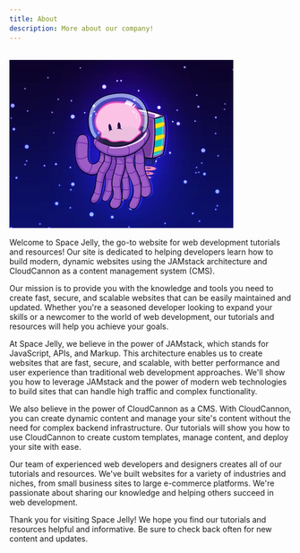 ```yaml
---
title: About
description: More about our company!
---
```

&nbsp; &nbsp; &nbsp; &nbsp; &nbsp; &nbsp; &nbsp; &nbsp; &nbsp; &nbsp; &nbsp; &nbsp; &nbsp; &nbsp; &nbsp; <img src="/public/space-jelly-fish.webp" alt="Jellyfish in space" title="Jellyfish in space" width="400" height="300" />

Welcome to Space Jelly, the go-to website for web development tutorials and resources! Our site is dedicated to helping developers learn how to build modern, dynamic websites using the JAMstack architecture and CloudCannon as a content management system (CMS).

Our mission is to provide you with the knowledge and tools you need to create fast, secure, and scalable websites that can be easily maintained and updated. Whether you're a seasoned developer looking to expand your skills or a newcomer to the world of web development, our tutorials and resources will help you achieve your goals.

At Space Jelly, we believe in the power of JAMstack, which stands for JavaScript, APIs, and Markup. This architecture enables us to create websites that are fast, secure, and scalable, with better performance and user experience than traditional web development approaches. We'll show you how to leverage JAMstack and the power of modern web technologies to build sites that can handle high traffic and complex functionality.

We also believe in the power of CloudCannon as a CMS. With CloudCannon, you can create dynamic content and manage your site's content without the need for complex backend infrastructure. Our tutorials will show you how to use CloudCannon to create custom templates, manage content, and deploy your site with ease.

Our team of experienced web developers and designers creates all of our tutorials and resources. We've built websites for a variety of industries and niches, from small business sites to large e-commerce platforms. We're passionate about sharing our knowledge and helping others succeed in web development.

Thank you for visiting Space Jelly! We hope you find our tutorials and resources helpful and informative. Be sure to check back often for new content and updates.